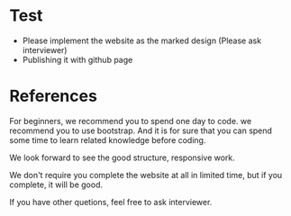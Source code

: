 # Test

- Please implement the website as the marked design (Please ask interviewer)
- Publishing it with github page

# References
For beginners, we recommend you to spend one day to code. we recommend you to use bootstrap. And it is for sure that you can spend some time to learn related knowledge before coding.

We look forward to see the good structure, responsive work.

We don't require you complete the website at all in limited time, but if you complete, it will be good.


If you have other quetions, feel free to ask interviewer.
